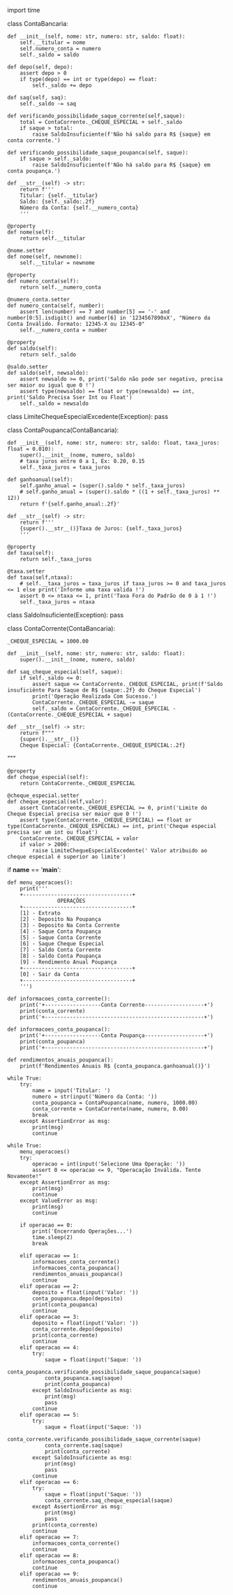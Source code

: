 import time

class ContaBancaria:

    def __init__(self, nome: str, numero: str, saldo: float):
        self.__titular = nome
        self.numero_conta = numero
        self._saldo = saldo

    def depo(self, depo):
        assert depo > 0
        if type(depo) == int or type(depo) == float:
            self._saldo += depo

    def saq(self, saq):
        self._saldo -= saq

    def verificando_possibilidade_saque_corrente(self,saque):
        total = ContaCorrente._CHEQUE_ESPECIAL + self._saldo
        if saque > total:
            raise SaldoInsuficiente(f'Não há saldo para R$ {saque} em conta corrente.')

    def verificando_possibilidade_saque_poupanca(self, saque):
        if saque > self._saldo:
            raise SaldoInsuficiente(f'Não há saldo para R$ {saque} em conta poupança.')

    def __str__(self) -> str:
        return f'''
        Titular: {self.__titular}
        Saldo: {self._saldo:.2f}
        Número da Conta: {self.__numero_conta}
        '''

    @property
    def nome(self):
        return self.__titular

    @nome.setter
    def nome(self, newnome):
        self.__titular = newnome

    @property
    def numero_conta(self):
        return self.__numero_conta

    @numero_conta.setter
    def numero_conta(self, number):
        assert len(number) == 7 and number[5] == '-' and number[0:5].isdigit() and number[6] in '1234567890xX', "Número da Conta Inválido. Formato: 12345-X ou 12345-0"
        self.__numero_conta = number

    @property
    def saldo(self):
        return self._saldo

    @saldo.setter
    def saldo(self, newsaldo):
        assert newsaldo >= 0, print('Saldo não pode ser negativo, precisa ser maior ou igual que 0 !')
        assert type(newsaldo) == float or type(newsaldo) == int, print('Saldo Precisa Sser Int ou Float')
        self._saldo = newsaldo

class LimiteChequeEspecialExcedente(Exception):
    pass

class ContaPoupanca(ContaBancaria):

    def __init__(self, nome: str, numero: str, saldo: float, taxa_juros: float = 0.010):
        super().__init__(nome, numero, saldo)
        # taxa juros entre 0 a 1, Ex: 0.20, 0.15
        self._taxa_juros = taxa_juros

    def ganhoanual(self):
        self.ganho_anual = (super().saldo * self._taxa_juros)
        # self.ganho_anual = (super().saldo * ((1 + self._taxa_juros) ** 12))
        return f'{self.ganho_anual:.2f}'

    def __str__(self) -> str:
        return f'''
        {super().__str__()}Taxa de Juros: {self._taxa_juros}
        '''

    @property
    def taxa(self):
        return self._taxa_juros

    @taxa.setter
    def taxa(self,ntaxa):
        # self.__taxa_juros = taxa_juros if taxa_juros >= 0 and taxa_juros <= 1 else print('Informe uma taxa valida !')
        assert 0 <= ntaxa <= 1, print('Taxa Fora do Padrão de 0 à 1 !')
        self._taxa_juros = ntaxa

class SaldoInsuficiente(Exception):
    pass

class ContaCorrente(ContaBancaria):

    _CHEQUE_ESPECIAL = 1000.00

    def __init__(self, nome: str, numero: str, saldo: float):
        super().__init__(nome, numero, saldo)

    def saq_cheque_especial(self, saque):
        if self._saldo <= 0:
            assert saque <= ContaCorrente._CHEQUE_ESPECIAL, print(f'Saldo insuficiênte Para Saque de R$ {saque:.2f} do Cheque Especial')
            print('Operação Realizada Com Sucesso.')
            ContaCorrente._CHEQUE_ESPECIAL -= saque
            self._saldo = ContaCorrente._CHEQUE_ESPECIAL - (ContaCorrente._CHEQUE_ESPECIAL + saque)

    def __str__(self) -> str:
        return f"""
        {super().__str__()}
        Cheque Especial: {ContaCorrente._CHEQUE_ESPECIAL:.2f}
"""

    @property
    def cheque_especial(self):
        return ContaCorrente._CHEQUE_ESPECIAL

    @cheque_especial.setter
    def cheque_especial(self,valor):
        assert ContaCorrente._CHEQUE_ESPECIAL >= 0, print('Limite do Cheque Especial precisa ser maior que 0 !')
        assert type(ContaCorrente._CHEQUE_ESPECIAL) == float or type(ContaCorrente._CHEQUE_ESPECIAL) == int, print('Cheque especial precisa ser um int ou float')
        ContaCorrente._CHEQUE_ESPECIAL = valor
        if valor > 2000:
            raise LimiteChequeEspecialExcedente(' Valor atribuido ao cheque especial é superior ao limite')

if __name__ == '__main__':

    def menu_operacoes():
        print('''
        +-----------------------------------+
                    OPERAÇÕES
        +-----------------------------------+
        [1] - Extrato
        [2] - Deposito Na Poupança
        [3] - Deposito Na Conta Corrente   
        [4] - Saque Conta Poupança    
        [5] - Saque Conta Corrente
        [6] - Saque Cheque Especial
        [7] - Saldo Conta Corrente
        [8] - Saldo Conta Poupança
        [9] - Rendimento Anual Poupança
        +-----------------------------------+
        [0] - Sair da Conta 
        +-----------------------------------+
        ''')

    def informacoes_conta_corrente():
        print('+------------------Conta Corrente-------------------+')
        print(conta_corrente)
        print('+---------------------------------------------------+')

    def informacoes_conta_poupanca():
        print('+------------------Conta Poupança-------------------+')
        print(conta_poupanca)
        print('+---------------------------------------------------+')

    def rendimentos_anuais_poupanca():
        print(f'Rendimentos Anuais R$ {conta_poupanca.ganhoanual()}')

    while True:
        try:
            name = input('Titular: ')
            numero = str(input('Número da Conta: '))
            conta_poupanca = ContaPoupanca(name, numero, 1000.00)
            conta_corrente = ContaCorrente(name, numero, 0.00)
            break
        except AssertionError as msg:
            print(msg)
            continue

    while True:
        menu_operacoes()
        try:
            operacao = int(input('Selecione Uma Operação: '))
            assert 0 <= operacao <= 9, "Operacação Inválida. Tente Novamente!"
        except AssertionError as msg:
            print(msg)
            continue
        except ValueError as msg:
            print(msg)
            continue

        if operacao == 0:
            print('Encerrando Operações...')
            time.sleep(2)
            break

        elif operacao == 1:
            informacoes_conta_corrente()
            informacoes_conta_poupanca()
            rendimentos_anuais_poupanca()
            continue
        elif operacao == 2:
            deposito = float(input('Valor: '))
            conta_poupanca.depo(deposito)
            print(conta_poupanca)
            continue
        elif operacao == 3:
            deposito = float(input('Valor: '))
            conta_corrente.depo(deposito)
            print(conta_corrente)
            continue
        elif operacao == 4:
            try:
                saque = float(input('Saque: '))
                conta_poupanca.verificando_possibilidade_saque_poupanca(saque)
                conta_poupanca.saq(saque)
                print(conta_poupanca)
            except SaldoInsuficiente as msg:
                print(msg)
                pass
            continue
        elif operacao == 5:
            try:
                saque = float(input('Saque: '))
                conta_corrente.verificando_possibilidade_saque_corrente(saque)
                conta_corrente.saq(saque)
                print(conta_corrente)
            except SaldoInsuficiente as msg:
                print(msg)
                pass
            continue
        elif operacao == 6:
            try:
                saque = float(input('Saque: '))
                conta_corrente.saq_cheque_especial(saque)
            except AssertionError as msg:
                print(msg)
                pass
            print(conta_corrente)
            continue
        elif operacao == 7:
            informacoes_conta_corrente()
            continue
        elif operacao == 8:
            informacoes_conta_poupanca()
            continue
        elif operacao == 9:
            rendimentos_anuais_poupanca()
            continue
